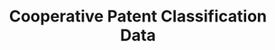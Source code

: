 ---
bigquery: https://console.cloud.google.com/bigquery?p=patents-public-data&d=cpc&page=dataset
citation: '“Cooperative Patent Classification” by the EPO and USPTO, for public use. '
contributors: EPO, USPTO
cost: None
description: Cooperative Patent Classification Data contains the scheme and definitions
  of the Cooperative Patent Classification system for classifying patent documents.
  The CPC is the result of a partnership between the EPO and the USPTO in their joint
  effort to develop a common, internationally compatible classification system for
  technical documents, in particular patent publications, which will be used by both
  offices in the patent granting process
documentation: https://www.cooperativepatentclassification.org/cpcSchemeAndDefinitions
last_edit: 04/08/2022, 22:59:57
location: https://www.cooperativepatentclassification.org/index
maintained_by: USPTO, EPO
schema_fields:
- status
- children
- notAllocatable
- applicationReferences
- not_allocatable
- symbol
- parents
- informative_references
- title_part
- residual_references
- residualReferences
- date_revised
- application_references
- level
- titlePart
- breakdown_code
- ipc_concordant
- titleFull
- dateRevised
- childGroups
- glossary
- additional_only
- title_full
- limiting_references
- breakdownCode
- limitingReferences
- child_groups
- ipcConcordant
- sizeCache
- definition
- synonyms
- informativeReferences
shortname: cooperative_patent_classification
tags:
- patents
- science
title: Cooperative Patent Classification Data
uuid: 984374a7-16e9-4b35-9445-458daceb01bf
---